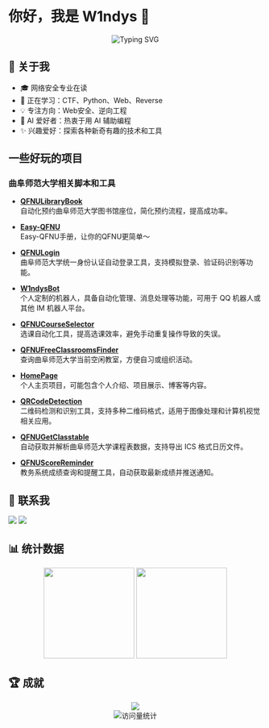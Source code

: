 # 你好，我是 W1ndys 👋

<div align="center">
    <img src="https://readme-typing-svg.herokuapp.com?font=Fira+Code&pause=1000&color=2C9678&random=false&width=435&lines=一个被AI深度毒害的网安程序员;CTF爱好者%2C+最爱Web和Python" alt="Typing SVG" />
</div>

## 🎯 关于我

- 🎓 网络安全专业在读
- 🌱 正在学习：CTF、Python、Web、Reverse
- 💡 专注方向：Web安全、逆向工程
- 🤖 AI 爱好者：热衷于用 AI 辅助编程
- ✨ 兴趣爱好：探索各种新奇有趣的技术和工具

## 一些好玩的项目

### 曲阜师范大学相关脚本和工具  

- **[QFNULibraryBook](https://github.com/W1ndys/QFNULibraryBook)**  
  自动化预约曲阜师范大学图书馆座位，简化预约流程，提高成功率。  

- **[Easy-QFNU](https://github.com/W1ndys/Easy-QFNU)**  
  Easy-QFNU手册，让你的QFNU更简单～

- **[QFNULogin](https://github.com/W1ndys/QFNULogin)**  
  曲阜师范大学统一身份认证自动登录工具，支持模拟登录、验证码识别等功能。  

- **[W1ndysBot](https://github.com/W1ndys/W1ndysBot)**  
  个人定制的机器人，具备自动化管理、消息处理等功能，可用于 QQ 机器人或其他 IM 机器人平台。  

- **[QFNUCourseSelector](https://github.com/W1ndys/QFNUCourseSelector)**  
  选课自动化工具，提高选课效率，避免手动重复操作导致的失误。  

- **[QFNUFreeClassroomsFinder](https://github.com/W1ndys/QFNUFreeClassroomsFinder)**  
  查询曲阜师范大学当前空闲教室，方便自习或组织活动。  

- **[HomePage](https://github.com/W1ndys/HomePage)**  
  个人主页项目，可能包含个人介绍、项目展示、博客等内容。  

- **[QRCodeDetection](https://github.com/W1ndys/QRCodeDetection)**  
  二维码检测和识别工具，支持多种二维码格式，适用于图像处理和计算机视觉相关应用。  

- **[QFNUGetClasstable](https://github.com/W1ndys/QFNUGetClasstable)**  
  自动获取并解析曲阜师范大学课程表数据，支持导出 ICS 格式日历文件。  

- **[QFNUScoreReminder](https://github.com/W1ndys/QFNUScoreReminder)**  
  教务系统成绩查询和提醒工具，自动获取最新成绩并推送通知。  

## 🔗 联系我

<div align="left">
    <a href="https://w1ndys.top/"><img src="https://img.shields.io/badge/Website-主页-blue?style=for-the-badge&logo=html5" /></a>
    <a href="https://blog.w1ndys.top/"><img src="https://img.shields.io/badge/Blog-博客-orange?style=for-the-badge&logo=blogger" /></a>
</div>

## 📊 统计数据

<div align="center">
    <img height="180em" src="https://github-readme-stats.vercel.app/api?username=W1ndys&show_icons=true&theme=vue" />
    <img height="180em" src="https://github-readme-stats.vercel.app/api/top-langs/?username=W1ndys&layout=compact&theme=vue" />
</div>

## 🏆 成就

<div align="center">
    <img src="https://github-profile-trophy.vercel.app/?username=W1ndys&theme=flat&column=4&margin-w=15&margin-h=15" />
</div>

<div align="center">
    <img src="https://komarev.com/ghpvc/?username=W1ndys&color=brightgreen" alt="访问量统计" />
</div>
